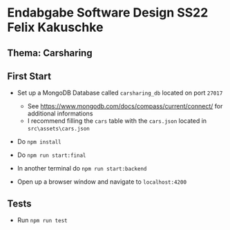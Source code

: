 # Endabgabe Software Design SS22 Felix Kakuschke
## Thema: Carsharing
## First Start
* Set up a MongoDB Database called `carsharing_db` located on port `27017`
  * See https://www.mongodb.com/docs/compass/current/connect/ for additional informations
  * I recommend filling the `cars` table with the `cars.json` located in `src\assets\cars.json`
* Do `npm install`
* Do `npm run start:final`
* In another terminal do `npm run start:backend`

* Open up a browser window and navigate to `localhost:4200`
## Tests
* Run `npm run test`
